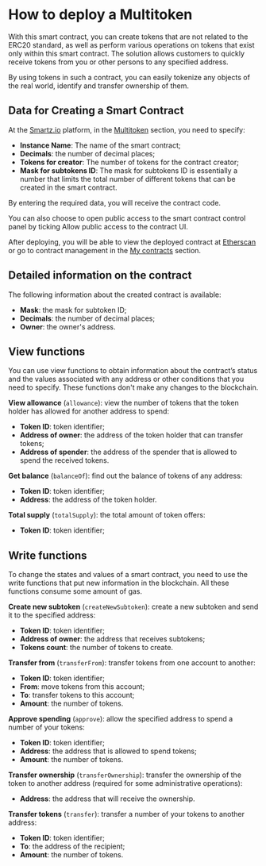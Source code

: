 # How to deploy a Multitoken

With this smart contract, you can create tokens that are not related to the ERC20 standard, as well as perform various operations on tokens that exist only within this smart contract. The solution allows customers to quickly receive tokens from you or other persons to any specified address.

By using tokens in such a contract, you can easily tokenize any objects of the real world, identify and transfer ownership of them.

## Data for Creating a Smart Contract

At the [Smartz.io](https://platform.smartz.io/) platform, in the [Multitoken](https://platform.smartz.io/deploy/5ac50d5a34d83a000d115518) section, you need to specify:

* **Instance Name**: The name of the smart contract;
* **Decimals**: the number of decimal places;
* **Tokens for creator**: The number of tokens for the contract creator;
* **Mask for subtokens ID**: The mask for subtokens ID is essentially a number that limits the total number of different tokens that can be created in the smart contract.

By entering the required data, you will receive the contract code.

You can also choose to open public access to the smart contract control panel by ticking Allow public access to the contract UI.

After deploying, you will be able to view the deployed contract at [Etherscan](https://etherscan.io/) or go to contract management in the [My contracts](https://platform.smartz.io/dashboard) section.

## Detailed information on the contract 

The following information about the created contract is available:

* **Mask**: the mask for subtoken ID;
* **Decimals**: the number of decimal places;
* **Owner**: the owner's address.

## View functions

You can use view functions to obtain information about the contract’s status and the values associated with any address or other conditions that you need to specify. These functions don't make any changes to the blockchain.

**View allowance** (`allowance`): view the number of tokens that the token holder has allowed for another address to spend:

* **Token ID**: token identifier;
* **Address of owner**: the address of the token holder that can transfer tokens;
* **Address of spender**: the address of the spender that is allowed to spend the received tokens.

**Get balance** (`balanceOf`): find out the balance of tokens of any address:

* **Token ID**: token identifier;
* **Address**: the address of the token holder.

**Total supply** (`totalSupply`): the total amount of token offers:

* **Token ID**: token identifier;

## Write functions

To change the states and values of a smart contract, you need to use the write functions that put new information in the blockchain. All these functions consume some amount of gas. 

**Create new subtoken** (`createNewSubtoken`): create a new subtoken and send it to the specified address:

* **Token ID**: token identifier;
* **Address of owner**: the address that receives subtokens;
* **Tokens count**: the number of tokens to create.

**Transfer from** (`transferFrom`): transfer tokens from one account to another:

* **Token ID**: token identifier;
* **From**: move tokens from this account;
* **To**: transfer tokens to this account;
* **Amount**: the number of tokens.

**Approve spending** (`approve`): allow the specified address to spend a number of your tokens:

* **Token ID**: token identifier;
* **Address**: the address that is allowed to spend tokens;
* **Amount**: the number of tokens.

**Transfer ownership** (`transferOwnership`): transfer the ownership of the token to another address (required for some administrative operations):

* **Address**: the address that will receive the ownership.

**Transfer tokens** (`transfer`): transfer a number of your tokens to another address:

* **Token ID**: token identifier;
* **To**: the address of the recipient;
* **Amount**: the number of tokens.
